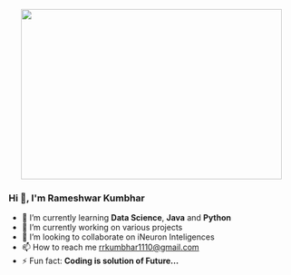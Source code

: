 
<p align="center">
  <img width="460" height="300" src="[https://picsum.photos/460/300](https://github.com/RameshwarKumbhar/Rameshwarkumbhar/assets/97970935/965bf540-6d9a-4c0e-a549-25cf8182932e)">
</p>

###                                               Hi 👋, I'm Rameshwar Kumbhar

<!--
**RameshwarKumbhar/Rameshwarkumbhar** is a ✨ _special_ ✨ repository because its `README.md` (this file) appears on your GitHub profile.

Here are some ideas to get you started:
- 💬 Ask me about ...
 - 😄 Pronouns: ...
- 🤔 I’m looking for help with ...
-->
- 🌱 I’m currently learning **Data Science**, **Java** and **Python**
- 🔭 I’m currently working on various projects
- 👯 I’m looking to collaborate on iNeuron Inteligences
- 📫 How to reach me rrkumbhar1110@gmail.com
- ⚡ Fun fact: **Coding is solution of Future...**


